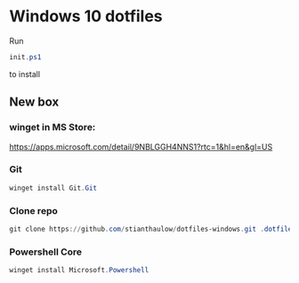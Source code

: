 # Windows 10 dotfiles

Run
```powershell
init.ps1
```
to install

## New box

### winget in MS Store:
https://apps.microsoft.com/detail/9NBLGGH4NNS1?rtc=1&hl=en&gl=US

### Git
```powershell
winget install Git.Git
```

### Clone repo
```powershell
git clone https://github.com/stianthaulow/dotfiles-windows.git .dotfiles && cd .dotfiles
```

### Powershell Core
```powershell
winget install Microsoft.Powershell
```
